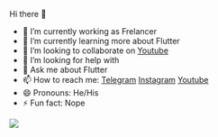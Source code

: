 Hi there 👋

- 🔭 I’m currently working as Frelancer
- 🌱 I’m currently learning more about Flutter
- 👯 I’m looking to collaborate on [Youtube](https://www.youtube.com/channel/UCjeEoG59tKUNRxo7nH0NVqQ)
- 🤔 I’m looking for help with 
- 💬 Ask me about Flutter
- 📫 How to reach me: [Telegram](https://t.me/aditya_chaudhary) [Instagram](https://www.instagram.com/flutter_dev_/) [Youtube](https://www.youtube.com/channel/UCjeEoG59tKUNRxo7nH0NVqQ)
- 😄 Pronouns: He/His
- ⚡ Fun fact: Nope

<img src = "https://github-readme-stats.vercel.app/api?username=Programmer9211&&show_icons=true&title_color=ffffff&icon_color=bb2acf&text_color=daf7dc&bg_color=151">
